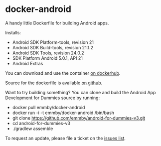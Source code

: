 # docker-android

A handy little Dockerfile for building Android apps.

Installs:

* Android SDK Platform-tools, revision 21
* Android SDK Build-tools, revision 21.1.2
* Android SDK Tools, revision 24.0.2
* SDK Platform Android 5.0.1, API 21
* Android Extras
 
You can download and use the container [on dockerhub](https://registry.hub.docker.com/u/emmby/docker-android/).

Source for the dockerfile is available [on github](https://github.com/emmby/docker-android).

Want to try building something?  You can clone and build the Android App Development for Dummies source by running:
* docker pull emmby/docker-android
* docker run -i -t emmby/docker-android /bin/bash
* git clone https://github.com/emmby/android-for-dummies-v3.git
* cd android-for-dummies-v3
* ./gradlew assemble

To request an update, please file a ticket on the [issues list](https://github.com/emmby/docker-android/issues).

